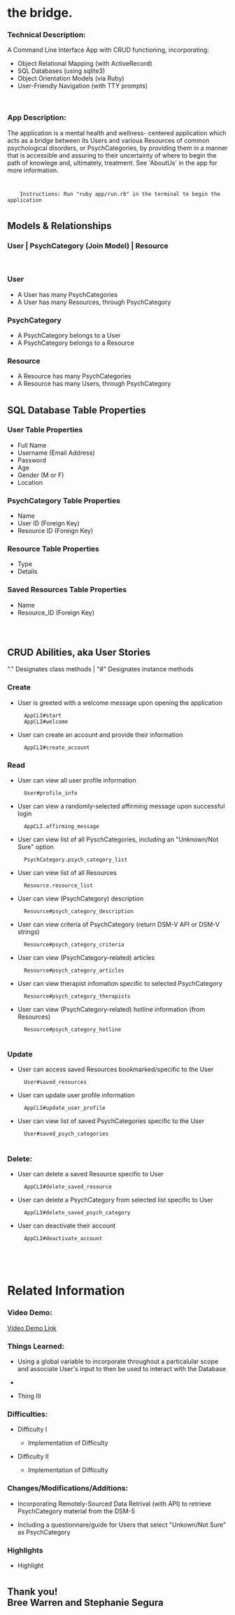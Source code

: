 # the bridge.
### Technical Description: 
A Command Line Interface App with CRUD functioning, incorporating:
* Object Relational Mapping (with ActiveRecord)
* SQL Databases (using sqlite3)
* Object Orientation Models (via Ruby)
* User-Friendly Navigation (with TTY prompts)

<br />

### App Description:
The application is a mental health and wellness- centered application which acts as a bridge between its Users and various Resources of common psychological disorders, or PsychCategories,  by providing them in a manner that is accessible and assuring to their uncertainty of where to begin the path of knowlege and, ultimately, treatment. See 'AboutUs' in the app for more information.
#
        Instructions: Run "ruby app/run.rb" in the terminal to begin the application
#
## Models & Relationships

### User | PsychCategory (Join Model) | Resource
<br />

### User <br />
* A User has many PsychCategories <br />
* A User has many Resources, through PsychCategory <br />

### PsychCategory <br />
* A PsychCategory belongs to a User <br />
* A PsychCategory belongs to a Resource <br />

### Resource <br />
* A Resource has many PsychCategories <br />
* A Resource has many Users, through PsychCategory <br />
#
#
## SQL Database Table Properties
### User Table Properties
* Full Name
* Username (Email Address)
* Password
* Age
* Gender (M or F)
* Location

### PsychCategory Table Properties
* Name
* User ID (Foreign Key)
* Resource ID (Foreign Key)

### Resource Table Properties
* Type
* Details

### Saved Resources Table Properties
* Name
* Resource_ID (Foreign Key)

<br />

#
#
## CRUD Abilities, aka User Stories
"." Designates class methods | "#" Designates instance methods

### Create
* User is greeted with a welcome message upon opening the application

        AppCLI#start
        AppCLI#welcome
* User can create an account and provide their information

        AppCLI#create_account
### Read
* User can view all user profile information

        User#profile_info
* User can view a randomly-selected affirming message upon successful login

        AppCLI.affirming_message
* User can view list of all PyschCategories, including an "Unknown/Not Sure" option

        PsychCategory.psych_category_list
* User can view list of all Resources

        Resource.resource_list
* User can view (PsychCategory) description
        
        Resource#psych_category_description

* User can view criteria of PsychCategory (return DSM-V API or DSM-V strings)

        Resource#psych_category_criteria
* User can view (PsychCategory-related) articles

        Resource#psych_category_articles
* User can view therapist infomation specific to selected PsychCategory

        Resource#psych_category_therapists
* User can view (PsychCategory-related) hotline information (from Resources)

        Resource#psych_category_hotline
#
### Update
* User can access saved Resources bookmarked/specific to the User

        User#saved_resources
* User can update user profile information

        AppCLI#update_user_profile
* User can view list of saved PsychCategories specific to the User

        User#saved_psych_categories
#
### Delete:
* User can delete a saved Resource specific to User

        AppCLI#delete_saved_resource
* User can delete a PsychCategory from selected list specific to User

        AppCLI#delete_saved_psych_category
* User can deactivate their account

        AppCLI#deactivate_account
#
#

<br>

# Related Information

### Video Demo:
 [Video Demo Link](https://video.com/blahblahblah)

### Things Learned:
* Using a global variable to incorporate throughout a particalular scope and associate User's input to then be used to interact with the Database

* 

* Thing III

### Difficulties:
* Difficulty I
  * Implementation of Difficulty

* Difficulty II
  * Implementation of Difficulty

### Changes/Modifications/Additions:
* Incorporating Remotely-Sourced Data Retrival (with API) to retrieve PsychCategory material from the DSM-5

* Including a questionnare/guide for Users that select  "Unkown/Not Sure" as PsychCategory


### Highlights
* Highlight

#

## Thank you! <br> Bree Warren and Stephanie Segura